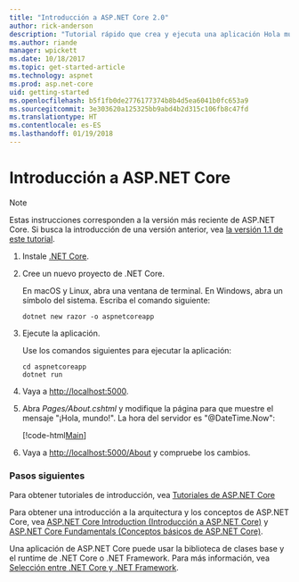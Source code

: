 ```yaml
---
title: "Introducción a ASP.NET Core 2.0"
author: rick-anderson
description: "Tutorial rápido que crea y ejecuta una aplicación Hola mundo sencilla mediante ASP.NET Core."
ms.author: riande
manager: wpickett
ms.date: 10/18/2017
ms.topic: get-started-article
ms.technology: aspnet
ms.prod: asp.net-core
uid: getting-started
ms.openlocfilehash: b5f1fb0de2776177374b8b4d5ea6041b0fc653a9
ms.sourcegitcommit: 3e303620a125325bb9abd4b2d315c106fb8c47fd
ms.translationtype: HT
ms.contentlocale: es-ES
ms.lasthandoff: 01/19/2018
---
```

# <a name="get-started-with-aspnet-core"></a>Introducción a ASP.NET Core

> [!NOTE]
> Estas instrucciones corresponden a la versión más reciente de ASP.NET Core. Si busca la introducción de una versión anterior, vea [la versión 1.1 de este tutorial](xref:getting-started-1.1).

1. Instale [.NET Core](https://www.microsoft.com/net/core/).

2. Cree un nuevo proyecto de .NET Core.

   En macOS y Linux, abra una ventana de terminal. En Windows, abra un símbolo del sistema. Escriba el comando siguiente:

    ```terminal
    dotnet new razor -o aspnetcoreapp
    ```
    
4. Ejecute la aplicación.

    Use los comandos siguientes para ejecutar la aplicación:

    ```terminal
    cd aspnetcoreapp
    dotnet run
    ```

5. Vaya a [http://localhost:5000](http://localhost:5000).

6. Abra *Pages/About.cshtml* y modifique la página para que muestre el mensaje "¡Hola, mundo!". La hora del servidor es "@DateTime.Now":

    [!code-html[Main](getting-started/sample/getting-started/about.cshtml?highlight=9&range=1-9)]

7. Vaya a [http://localhost:5000/About](http://localhost:5000/About) y compruebe los cambios.

### <a name="next-steps"></a>Pasos siguientes

Para obtener tutoriales de introducción, vea [Tutoriales de ASP.NET Core](tutorials/index.md)

Para obtener una introducción a la arquitectura y los conceptos de ASP.NET Core, vea [ASP.NET Core Introduction (Introducción a ASP.NET Core)](index.md) y [ASP.NET Core Fundamentals (Conceptos básicos de ASP.NET Core)](fundamentals/index.md).

Una aplicación de ASP.NET Core puede usar la biblioteca de clases base y el runtime de .NET Core o .NET Framework. Para más información, vea [Selección entre .NET Core y .NET Framework](https://docs.microsoft.com/dotnet/articles/standard/choosing-core-framework-server).
